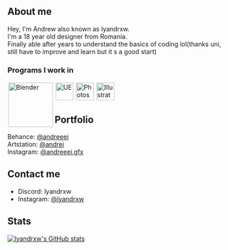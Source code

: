 ## About me
Hey, I'm Andrew also known as lyandrxw. \
I'm a 18 year old designer from Romania. \
Finally able after years to understand the basics of coding lol(thanks uni, still have to improve and learn but it s a good start)

### Programs I work in

<img style="padding: 1.5px" align="left" alt="Blender" width="100px" src="https://upload.wikimedia.org/wikipedia/commons/3/3c/Logo_Blender.svg"/>
<img style="padding: 1.5px" align="left" alt="UE" width="40px" src="https://upload.wikimedia.org/wikipedia/commons/d/da/Unreal_Engine_Logo.svg"/>
<img style="padding: 1.5px" align="left" alt="Photoshop" width="40px" src="https://upload.wikimedia.org/wikipedia/commons/a/af/Adobe_Photoshop_CC_icon.svg"/>
<img style="padding: 1.5px" alt="Illustrator" width="40px" src="https://upload.wikimedia.org/wikipedia/commons/f/fb/Adobe_Illustrator_CC_icon.svg"/>

## Portfolio
Behance: [@andreeei](https://www.behance.net/andreeei) \
Artstation: [@andrei](https://www.artstation.com/andreiradu) \
Instagram: [@andreeei.gfx](https://www.instagram.com/andreeei.gfx/?hl=en)

## Contact me
- Discord: lyandrxw
- Instagram: [@lyandrxw](https://www.instagram.com/lyandrxw/?hl=en)

## Stats
[![lyandrxw's GitHub stats](https://github-readme-stats.vercel.app/api?username=adrplays)](https://github.com/anuraghazra/github-readme-stats)

